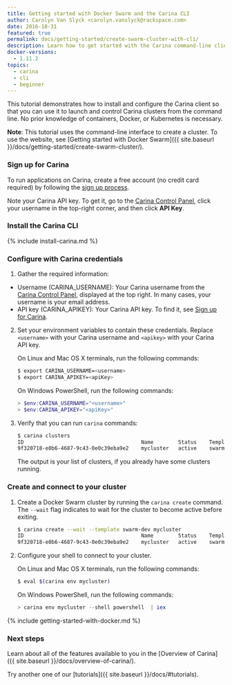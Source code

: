 ```yaml
---
title: Getting started with Docker Swarm and the Carina CLI
author: Carolyn Van Slyck <carolyn.vanslyck@rackspace.com>
date: 2016-10-31
featured: true
permalink: docs/getting-started/create-swarm-cluster-with-cli/
description: Learn how to get started with the Carina command-line client (CLI) by installing, configuring, and performing commands
docker-versions:
  - 1.11.2
topics:
  - carina
  - cli
  - beginner
---
```


This tutorial demonstrates how to install and configure the Carina client so that you can use it to launch and control Carina clusters from the command line. No prior knowledge of containers, Docker, or Kubernetes is necessary.

**Note**: This tutorial uses the command-line interface to create a cluster. To use the website, see [Getting started with Docker Swarm]({{ site.baseurl }}/docs/getting-started/create-swarm-cluster/).

### Sign up for Carina

To run applications on Carina, create a free account (no credit card required) by following the [sign up process](https://app.getcarina.com/app/signup).

Note your Carina API key. To get it, go to the [Carina Control Panel](https://app.getcarina.com), click your username in the top-right corner, and then click **API Key**.

### Install the Carina CLI
{% include install-carina.md %}

### Configure with Carina credentials

1. Gather the required information:
  * Username (CARINA_USERNAME): Your Carina username from the [Carina Control Panel](https://app.getcarina.com), displayed at the top right. In many cases, your username is your email address.
  * API key (CARINA_APIKEY): Your Carina API key. To find it, see [Sign up for Carina](#sign-up-for-carina).

2. Set your environment variables to contain these credentials. Replace `<username>` with your Carina username and `<apikey>` with your Carina API key.

    On Linux and Mac OS X terminals, run the following commands:

    ```bash
    $ export CARINA_USERNAME=<username>
    $ export CARINA_APIKEY=<apiKey>
    ```

    On Windows PowerShell, run the following commands:

    ```powershell
    > $env:CARINA_USERNAME="<username>"
    > $env:CARINA_APIKEY="<apiKey>"
    ```

3. Verify that you can run `carina` commands:

    ```bash
    $ carina clusters
    ID                                      Name        Status    Template    Nodes
    9f320718-e0b6-4687-9c43-0e0c39eba9e2    mycluster   active    swarm-dev   1
    ```

    The output is your list of clusters, if you already have some clusters running.

### Create and connect to your cluster

1. Create a Docker Swarm cluster by running the `carina create` command.
   The `--wait` flag indicates to wait for the cluster to become active before exiting.

    ```bash
    $ carina create --wait --template swarm-dev mycluster
    ID                                      Name        Status    Template    Nodes
    9f320718-e0b6-4687-9c43-0e0c39eba9e2    mycluster   active    swarm-dev   1
    ```

1. Configure your shell to connect to your cluster.

    On Linux and Mac OS X terminals, run the following commands:

    ```bash
    $ eval $(carina env mycluster)
    ```

    On Windows PowerShell, run the following commands:

    ```powershell
    > carina env mycluster --shell powershell  | iex
    ```

{% include getting-started-with-docker.md %}

### Next steps

Learn about all of the features available to you in the [Overview of Carina]({{ site.baseurl }}/docs/overview-of-carina/).

Try another one of our [tutorials]({{ site.baseurl }}/docs/#tutorials).

